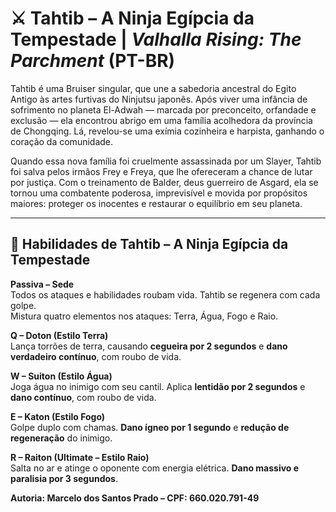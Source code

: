 # ⚔️ Tahtib – A Ninja Egípcia da Tempestade | *Valhalla Rising: The Parchment* (PT-BR)

Tahtib é uma Bruiser singular, que une a sabedoria ancestral do Egito Antigo às artes furtivas do Ninjutsu japonês. Após viver uma infância de sofrimento no planeta El-Adwah — marcada por preconceito, orfandade e exclusão — ela encontrou abrigo em uma família acolhedora da província de Chongqing. Lá, revelou-se uma exímia cozinheira e harpista, ganhando o coração da comunidade.

Quando essa nova família foi cruelmente assassinada por um Slayer, Tahtib foi salva pelos irmãos Frey e Freya, que lhe ofereceram a chance de lutar por justiça. Com o treinamento de Balder, deus guerreiro de Asgard, ela se tornou uma combatente poderosa, imprevisível e movida por propósitos maiores: proteger os inocentes e restaurar o equilíbrio em seu planeta.

---

## 🎯 Habilidades de Tahtib – A Ninja Egípcia da Tempestade

**Passiva – Sede**  
Todos os ataques e habilidades roubam vida. Tahtib se regenera com cada golpe.  
Mistura quatro elementos nos ataques: Terra, Água, Fogo e Raio.

**Q – Doton (Estilo Terra)**  
Lança torrões de terra, causando **cegueira por 2 segundos** e **dano verdadeiro contínuo**, com roubo de vida.

**W – Suiton (Estilo Água)**  
Joga água no inimigo com seu cantil. Aplica **lentidão por 2 segundos** e **dano contínuo**, com roubo de vida.

**E – Katon (Estilo Fogo)**  
Golpe duplo com chamas. **Dano ígneo por 1 segundo** e **redução de regeneração** do inimigo.

**R – Raiton (Ultimate – Estilo Raio)**  
Salta no ar e atinge o oponente com energia elétrica. **Dano massivo e paralisia por 3 segundos**.

**Autoria: Marcelo dos Santos Prado – CPF: 660.020.791-49**
